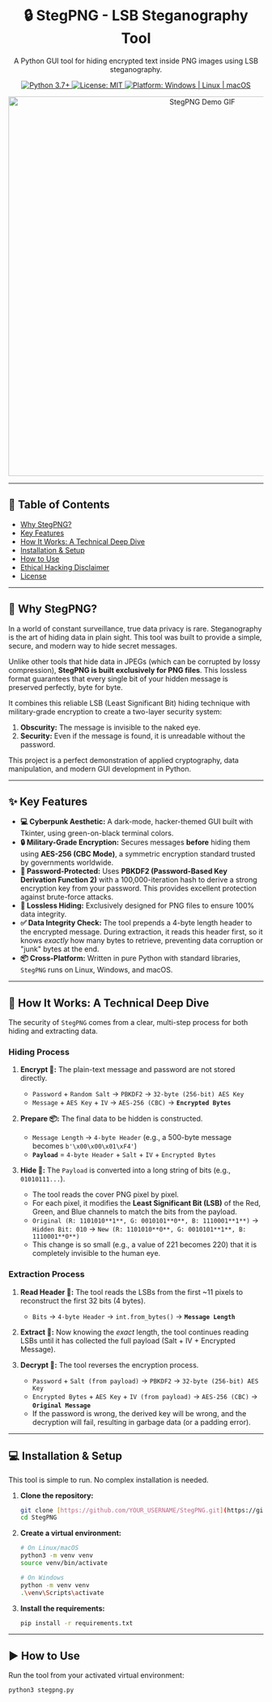 <h1 align="center">🔒 StegPNG - LSB Steganography Tool</h1>

<p align="center">
  A Python GUI tool for hiding encrypted text inside PNG images using LSB steganography.
</p>

<p align="center">
  <a href="https://www.python.org/downloads/release/python-370/">
    <img src="https://img.shields.io/badge/python-3.7%2B-blue.svg?style=for-the-badge&logo=python" alt="Python 3.7+">
  </a>
  <a href="https://opensource.org/licenses/MIT">
    <img src="https://img.shields.io/badge/License-MIT-green.svg?style=for-the-badge" alt="License: MIT">
  </a>
  <a href="#">
    <img src="https://img.shields.io/badge/platform-windows%20%7C%20linux%20%7C%20macos-lightgrey.svg?style=for-the-badge" alt="Platform: Windows | Linux | macOS">
  </a>
</p>

<p align="center">
  <img src="stegpng_demo.gif" alt="StegPNG Demo GIF" width="750px"/>
</p>

---

## 📍 Table of Contents

- [Why StegPNG?](#-why-stegpng)
- [Key Features](#-key-features)
- [How It Works: A Technical Deep Dive](#-how-it-works-a-technical-deep-dive)
- [Installation & Setup](#-installation--setup)
- [How to Use](#-how-to-use)
- [Ethical Hacking Disclaimer](#️-ethical-hacking-disclaimer)
- [License](#-license)

---

## 🚀 Why StegPNG?

In a world of constant surveillance, true data privacy is rare. Steganography is the art of hiding data in plain sight. This tool was built to provide a simple, secure, and modern way to hide secret messages.

Unlike other tools that hide data in JPEGs (which can be corrupted by lossy compression), **StegPNG is built exclusively for PNG files**. This lossless format guarantees that every single bit of your hidden message is preserved perfectly, byte for byte.

It combines this reliable LSB (Least Significant Bit) hiding technique with military-grade encryption to create a two-layer security system:
1.  **Obscurity:** The message is invisible to the naked eye.
2.  **Security:** Even if the message is found, it is unreadable without the password.

This project is a perfect demonstration of applied cryptography, data manipulation, and modern GUI development in Python.

---

## ✨ Key Features

* **💻 Cyberpunk Aesthetic:** A dark-mode, hacker-themed GUI built with Tkinter, using green-on-black terminal colors.
* **🔒 Military-Grade Encryption:** Secures messages **before** hiding them using **AES-256 (CBC Mode)**, a symmetric encryption standard trusted by governments worldwide.
* **🔑 Password-Protected:** Uses **PBKDF2 (Password-Based Key Derivation Function 2)** with a 100,000-iteration hash to derive a strong encryption key from your password. This provides excellent protection against brute-force attacks.
* **🔬 Lossless Hiding:** Exclusively designed for PNG files to ensure 100% data integrity.
* **✅ Data Integrity Check:** The tool prepends a 4-byte length header to the encrypted message. During extraction, it reads this header first, so it knows *exactly* how many bytes to retrieve, preventing data corruption or "junk" bytes at the end.
* **📦 Cross-Platform:** Written in pure Python with standard libraries, `StegPNG` runs on Linux, Windows, and macOS.

---

## 🔧 How It Works: A Technical Deep Dive

The security of `StegPNG` comes from a clear, multi-step process for both hiding and extracting data.

### Hiding Process

1.  **Encrypt 🔐:** The plain-text message and password are not stored directly.
    * `Password` + `Random Salt` → `PBKDF2` → `32-byte (256-bit) AES Key`
    * `Message` + `AES Key` + `IV` → `AES-256 (CBC)` → **`Encrypted Bytes`**

2.  **Prepare 📦:** The final data to be hidden is constructed.
    * `Message Length` → `4-byte Header` (e.g., a 500-byte message becomes `b'\x00\x00\x01\xF4'`)
    * **`Payload`** = `4-byte Header` + `Salt` + `IV` + `Encrypted Bytes`

3.  **Hide 🎨:** The `Payload` is converted into a long string of bits (e.g., `01010111...`).
    * The tool reads the cover PNG pixel by pixel.
    * For each pixel, it modifies the **Least Significant Bit (LSB)** of the Red, Green, and Blue channels to match the bits from the payload.
    * `Original (R: 1101010**1**, G: 0010101**0**, B: 1110001**1**)` → `Hidden Bit: 010` → `New (R: 1101010**0**, G: 0010101**1**, B: 1110001**0**)`
    * This change is so small (e.g., a value of 221 becomes 220) that it is completely invisible to the human eye.

### Extraction Process

1.  **Read Header 📖:** The tool reads the LSBs from the first ~11 pixels to reconstruct the first 32 bits (4 bytes).
    * `Bits` → `4-byte Header` → `int.from_bytes()` → **`Message Length`**

2.  **Extract 🚛:** Now knowing the *exact* length, the tool continues reading LSBs until it has collected the full payload (Salt + IV + Encrypted Message).

3.  **Decrypt 🔑:** The tool reverses the encryption process.
    * `Password` + `Salt (from payload)` → `PBKDF2` → `32-byte (256-bit) AES Key`
    * `Encrypted Bytes` + `AES Key` + `IV (from payload)` → `AES-256 (CBC)` → **`Original Message`**
    * If the password is wrong, the derived key will be wrong, and the decryption will fail, resulting in garbage data (or a padding error).

---

## 💻 Installation & Setup

This tool is simple to run. No complex installation is needed.

1.  **Clone the repository:**
    ```bash
    git clone [https://github.com/YOUR_USERNAME/StegPNG.git](https://github.com/YOUR_USERNAME/StegPNG.git)
    cd StegPNG
    ```

2.  **Create a virtual environment:**
    ```bash
    # On Linux/macOS
    python3 -m venv venv
    source venv/bin/activate
    
    # On Windows
    python -m venv venv
    .\venv\Scripts\activate
    ```

3.  **Install the requirements:**
    ```bash
    pip install -r requirements.txt
    ```

---

## ▶️ How to Use

Run the tool from your activated virtual environment:

```bash
python3 stegpng.py
